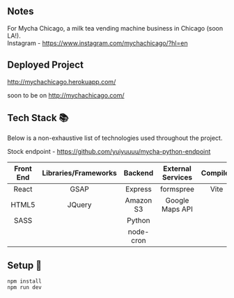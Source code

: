 ## Notes

For Mycha Chicago, a milk tea vending machine business in Chicago (soon LA!).</br>
Instagram - https://www.instagram.com/mychachicago/?hl=en

## Deployed Project

http://mychachicago.herokuapp.com/ </br>

soon to be on http://mychachicago.com/

## Tech Stack :books:

Below is a non-exhaustive list of technologies used throughout the project.

Stock endpoint - https://github.com/yuiyuuuu/mycha-python-endpoint

| Front End | Libraries/Frameworks |  Backend  | External Services | Compiler |
| :-------: | :------------------: | :-------: | :---------------: | :------: |
|   React   |         GSAP         |  Express  |     formspree     |   Vite   |
|   HTML5   |        JQuery        | Amazon S3 |  Google Maps API  |          |
|   SASS    |                      |  Python   |                   |          |
|           |                      | node-cron |                   |          |

## Setup :rocket:

```
npm install
npm run dev
```
